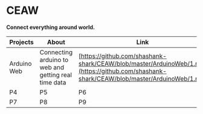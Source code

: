 # CEAW
 **Connect everything around world.**

|  Projects |  About | Link  |
|---|---|---|
| Arduino Web  | Connecting arduino to web and getting real time data  | [https://github.com/shashank-shark/CEAW/blob/master/ArduinoWeb/1.md](https://github.com/shashank-shark/CEAW/blob/master/ArduinoWeb/1.md) |
|  P4 |  P5 |  P6 |
|  P7 |  P8 |  P9 |